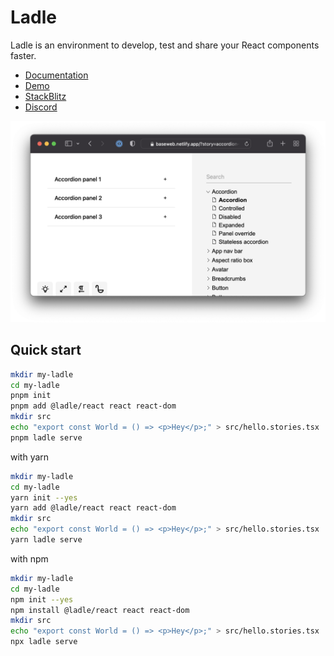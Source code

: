 # Ladle

Ladle is an environment to develop, test and share your React components faster.

- [Documentation](https://www.ladle.dev)
- [Demo](https://baseweb.design/ladle)
- [StackBlitz](https://node.new/ladle)
- [Discord](https://discord.gg/H6FSHjyW7e)

![Ladle BaseWeb](https://raw.githubusercontent.com/tajo/ladle/master/packages/website/static/img/ladle-baseweb.png)

## Quick start

```bash
mkdir my-ladle
cd my-ladle
pnpm init
pnpm add @ladle/react react react-dom
mkdir src
echo "export const World = () => <p>Hey</p>;" > src/hello.stories.tsx
pnpm ladle serve
```

with yarn

```bash
mkdir my-ladle
cd my-ladle
yarn init --yes
yarn add @ladle/react react react-dom
mkdir src
echo "export const World = () => <p>Hey</p>;" > src/hello.stories.tsx
yarn ladle serve
```

with npm

```bash
mkdir my-ladle
cd my-ladle
npm init --yes
npm install @ladle/react react react-dom
mkdir src
echo "export const World = () => <p>Hey</p>;" > src/hello.stories.tsx
npx ladle serve
```
